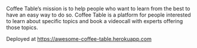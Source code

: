 Coffee Table’s mission is to help people who want to learn from the best to have an easy way to do so. Coffee Table is a platform for people interested to learn about specific topics and book a videocall with experts offering those topics.

Deployed at https://awesome-coffee-table.herokuapp.com
